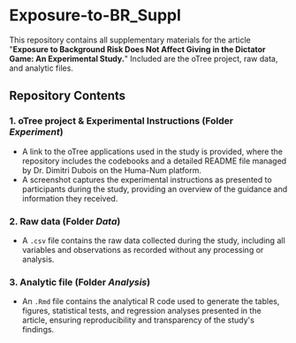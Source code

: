 # Exposure-to-BR_Suppl
This repository contains all supplementary materials for the article "**Exposure to Background Risk Does Not Affect Giving in the Dictator Game: An Experimental Study.**" Included are the oTree project, raw data, and analytic files.
## Repository Contents
### 1. oTree project & Experimental Instructions (Folder _Experiment_)
+ A link to the oTree applications used in the study is provided, where the repository includes the codebooks and a detailed README file managed by Dr. Dimitri Dubois on the Huma-Num platform.
+ A screenshot captures the experimental instructions as presented to participants during the study, providing an overview of the guidance and information they received.
### 2. Raw data (Folder _Data_)
+ A `.csv` file contains the raw data collected during the study, including all variables and observations as recorded without any processing or analysis.
### 3. Analytic file (Folder _Analysis_)
+ An `.Rmd` file contains the analytical R code used to generate the tables, figures, statistical tests, and regression analyses presented in the article, ensuring reproducibility and transparency of the study's findings.
